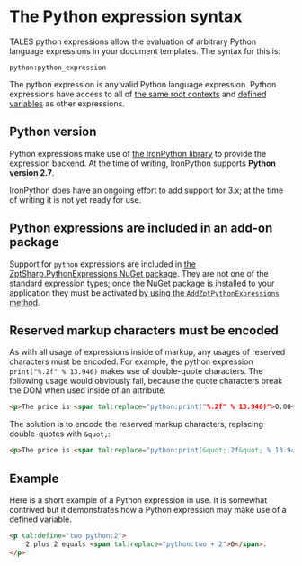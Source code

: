 # The Python expression syntax

TALES python expressions allow the evaluation of arbitrary Python language expressions in your document templates.
The syntax for this is:

```text
python:python_expression
```

The python expression is any valid Python language expression.
Python expressions have access to all of [the same root contexts] and [defined variables] as other expressions.

[the same root contexts]: GlobalContexts.md
[defined variables]: ../Tal/Define.md

## Python version

Python expressions make use of [the IronPython library] to provide the expression backend.
At the time of writing, IronPython supports **Python version 2.7**.

IronPython does have an ongoing effort to add support for 3.x; at the time of writing it is not yet ready for use.

[the IronPython library]: https://ironpython.net/

## Python expressions are included in an add-on package

Support for `python` expressions are included in [the ZptSharp.PythonExpressions NuGet package].
They are not one of the standard expression types; once the NuGet package is installed to your application they must be activated [by using the `AddZptPythonExpressions` method].

[the ZptSharp.PythonExpressions NuGet package]: ../../NuGetPackages.md#expression-evaluators
[by using the `AddZptPythonExpressions` method]: xref:ZptSharp.PythonHostingBuilderExtensions.AddZptPythonExpressions(ZptSharp.Hosting.IBuildsHostingEnvironment)

## Reserved markup characters must be encoded

As with all usage of expressions inside of markup, any usages of reserved characters must be encoded.
For example, the python expression `print("%.2f" % 13.946)` makes use of double-quote characters.
The following usage would obviously fail, because the quote characters break the DOM when used inside of an attribute.

```html
<p>The price is <span tal:replace="python:print("%.2f" % 13.946)">0.00</span></p>
```

The solution is to encode the reserved markup characters, replacing double-quotes with `&quot;`:

```html
<p>The price is <span tal:replace="python:print(&quot;.2f&quot; % 13.946)">0.00</span></p>
```

## Example

Here is a short example of a Python expression in use.
It is somewhat contrived but it demonstrates how a Python expression may make use of a defined variable.

```html
<p tal:define="two python:2">
    2 plus 2 equals <span tal:replace="python:two + 2">0</span>.
</p>
```
